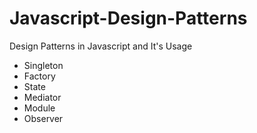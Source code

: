 # Javascript-Design-Patterns
Design Patterns in Javascript and It's Usage

* Singleton
* Factory
* State
* Mediator 
* Module 
* Observer
